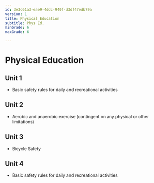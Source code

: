 ```yaml
---
id: 3e3c61a3-eae9-4ddc-940f-d3df47edb79a
version: 1
title: Physical Education
subtitle: Phys Ed.
minGrade: 6
maxGrade: 6

---
```

# Physical Education


## Unit 1
* Basic safety rules for daily and recreational activities

## Unit 2
* Aerobic and anaerobic exercise (contingent on any physical or other limitations)

## Unit 3
* Bicycle Safety

## Unit 4
* Basic safety rules for daily and recreational activities